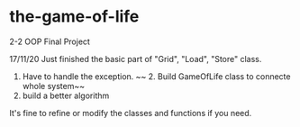 # the-game-of-life
2-2 OOP Final Project

17/11/20
Just finished the basic part of "Grid", "Load", "Store" class.
  1. Have to handle the exception.
 ~~ 2. Build GameOfLife class to connecte whole system~~
  3. build a better algorithm
 
 It's fine to refine or modify the classes and functions if you need.
 
